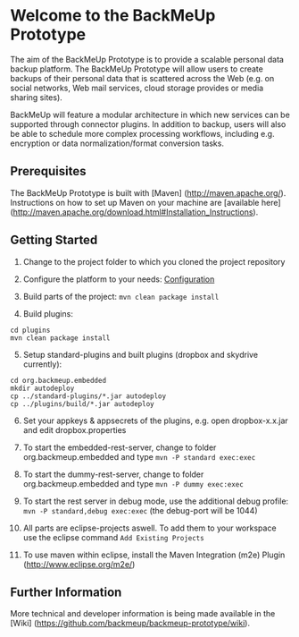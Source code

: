 # Welcome to the BackMeUp Prototype

The aim of the BackMeUp Prototype is to provide a scalable personal data backup platform.
The BackMeUp Prototype will allow users to create backups of their personal data that is scattered across
the Web (e.g. on social networks, Web mail services, cloud storage provides or media sharing sites). 

BackMeUp will feature a modular architecture in which new services can be supported through connector plugins.
In addition to backup, users will also be able to schedule more complex processing workflows, including e.g.
encryption or data normalization/format conversion tasks.

## Prerequisites

The BackMeUp Prototype is built with [Maven] (http://maven.apache.org/).
Instructions on how to set up Maven on your machine are [available here] 
(http://maven.apache.org/download.html#Installation_Instructions).

## Getting Started

1. Change to the project folder to which you cloned the project repository

2. Configure the platform to your needs: [Configuration](backmeup-prototype/wiki/configuration)

3. Build parts of the project: `mvn clean package install`

4. Build plugins: 
```
cd plugins
mvn clean package install
```

5. Setup standard-plugins and built plugins (dropbox and skydrive currently):
```
cd org.backmeup.embedded
mkdir autodeploy
cp ../standard-plugins/*.jar autodeploy
cp ../plugins/build/*.jar autodeploy
```

6. Set your appkeys & appsecrets of the plugins, e.g. open dropbox-x.x.jar and edit dropbox.properties

7. To start the embedded-rest-server, change to folder org.backmeup.embedded and type `mvn -P standard exec:exec`

8. To start the dummy-rest-server, change to folder org.backmeup.embedded and type `mvn -P dummy exec:exec`

9. To start the rest server in debug mode, use the additional debug profile: `mvn -P standard,debug exec:exec` (the debug-port will be 1044)

10. All parts are eclipse-projects aswell. To add them to your workspace use the eclipse command `Add Existing Projects`

11. To use maven within eclipse, install the Maven Integration (m2e) Plugin (http://www.eclipse.org/m2e/)

## Further Information 

More technical and developer information is being made available in the
[Wiki] (https://github.com/backmeup/backmeup-prototype/wiki).


